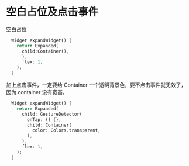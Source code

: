 # 空白占位及点击事件

空白占位

```dart
  Widget expandWidget() {
    return Expanded(
      child:Container(),
      ),
      flex: 1,
    );
  }
```

加上点击事件，一定要给 Container 一个透明背景色，要不点击事件就无效了，因为 container 没有宽高。

```dart
  Widget expandWidget() {
    return Expanded(
      child: GestureDetector(
        onTap: () {},
        child: Container(
          color: Colors.transparent,
        ),
      ),
      flex: 1,
    );
  }
```